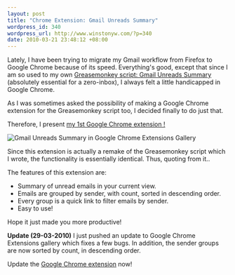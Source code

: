 ```yaml
--- 
layout: post
title: "Chrome Extension: Gmail Unreads Summary"
wordpress_id: 340
wordpress_url: http://www.winstonyw.com/?p=340
date: 2010-03-21 23:48:12 +08:00
---
```

Lately, I have been trying to migrate my Gmail workflow from Firefox to Google Chrome because of its speed. Everything's good, except that since I am so used to my own <a href="www.winstonyw.com/2009/08/08/greasemonkey-script-gmail-unreads-summary/">Greasemonkey script: Gmail Unreads Summary</a> (absolutely essential for a zero-inbox), I always felt a little handicapped in Google Chrome.

As I was sometimes asked the possibility of making a Google Chrome extension for the Greasemonkey script too, I decided finally to do just that.

Therefore, I present <a href="https://chrome.google.com/extensions/detail/gjcakikdceplkjdcjclidemkcmdbhlkc">my 1st Google Chrome extension !</a>

<img src="http://www.winstonyw.com/uploads/images/Chrome_Extension_Gmail_Unreads_Summary.jpg" alt="Gmail Unreads Summary in Google Chrome Extensions Gallery" title="Gmail Unreads Summary in Google Chrome Extensions Gallery" class="clear left" />

Since this extension is actually a remake of the Greasemonkey script which I wrote, the functionality is essentially identical. Thus, quoting from it..

The features of this extension are:
<ul>
	<li>Summary of unread emails in your current view.</li>
	<li>Emails are grouped by sender, with count, sorted in descending order.</li>
	<li>Every group is a quick link to filter emails by sender.</li>
	<li>Easy to use! </li>
</ul>

Hope it just made you more productive!

<strong>Update (29-03-2010)</strong>
I just pushed an update to Google Chrome Extensions gallery which fixes a few bugs. In addition, the sender groups are now sorted by count, in descending order.

Update the <a href="https://chrome.google.com/extensions/detail/gjcakikdceplkjdcjclidemkcmdbhlkc">Google Chrome extension</a> now!
